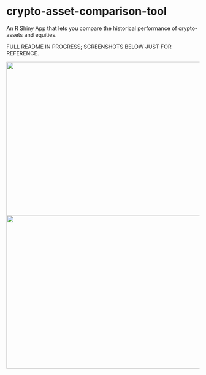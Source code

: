 # crypto-asset-comparison-tool
An R Shiny App that lets you compare the historical performance of crypto-assets and equities.

FULL README IN PROGRESS; SCREENSHOTS BELOW JUST FOR REFERENCE.

<img src="https://raw.githubusercontent.com/pmaji/crypto-asset-comparison-tool/master/screenshots/full_portfolio_comparison_screenshot.JPG" width="800" height="400">

<img src="https://raw.githubusercontent.com/pmaji/crypto-asset-comparison-tool/master/screenshots/returns_tab_screenshot.JPG" width="800" height="400">

